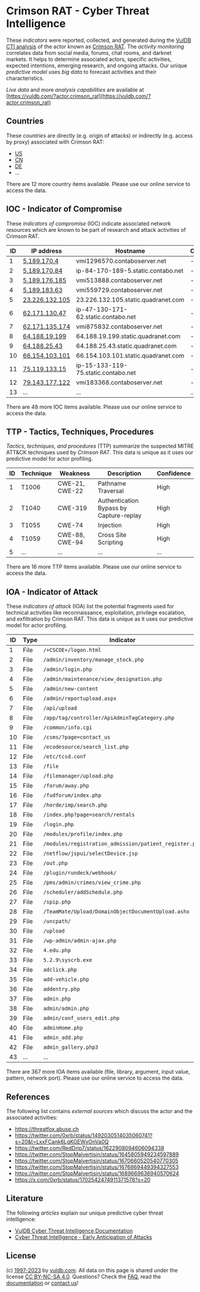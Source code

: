 # Crimson RAT - Cyber Threat Intelligence

These _indicators_ were reported, collected, and generated during the [VulDB CTI analysis](https://vuldb.com/?kb.cti) of the actor known as [Crimson RAT](https://vuldb.com/?actor.crimson_rat). The _activity monitoring_ correlates data from social media, forums, chat rooms, and darknet markets. It helps to determine associated actors, specific activities, expected intentions, emerging research, and ongoing attacks. Our unique _predictive model_ uses _big data_ to forecast activities and their characteristics.

_Live data_ and more _analysis capabilities_ are available at [https://vuldb.com/?actor.crimson_rat](https://vuldb.com/?actor.crimson_rat)

## Countries

These _countries_ are directly (e.g. origin of attacks) or indirectly (e.g. access by proxy) associated with Crimson RAT:

* [US](https://vuldb.com/?country.us)
* [CN](https://vuldb.com/?country.cn)
* [DE](https://vuldb.com/?country.de)
* ...

There are 12 more country items available. Please use our online service to access the data.

## IOC - Indicator of Compromise

These _indicators of compromise_ (IOC) indicate associated network resources which are known to be part of research and attack activities of Crimson RAT.

ID | IP address | Hostname | Campaign | Confidence
-- | ---------- | -------- | -------- | ----------
1 | [5.189.170.4](https://vuldb.com/?ip.5.189.170.4) | vmi1296570.contaboserver.net | - | High
2 | [5.189.170.84](https://vuldb.com/?ip.5.189.170.84) | ip-84-170-189-5.static.contabo.net | - | High
3 | [5.189.176.185](https://vuldb.com/?ip.5.189.176.185) | vmi513888.contaboserver.net | - | High
4 | [5.189.183.63](https://vuldb.com/?ip.5.189.183.63) | vmi559729.contaboserver.net | - | High
5 | [23.226.132.105](https://vuldb.com/?ip.23.226.132.105) | 23.226.132.105.static.quadranet.com | - | High
6 | [62.171.130.47](https://vuldb.com/?ip.62.171.130.47) | ip-47-130-171-62.static.contabo.net | - | High
7 | [62.171.135.174](https://vuldb.com/?ip.62.171.135.174) | vmi875832.contaboserver.net | - | High
8 | [64.188.19.199](https://vuldb.com/?ip.64.188.19.199) | 64.188.19.199.static.quadranet.com | - | High
9 | [64.188.25.43](https://vuldb.com/?ip.64.188.25.43) | 64.188.25.43.static.quadranet.com | - | High
10 | [66.154.103.101](https://vuldb.com/?ip.66.154.103.101) | 66.154.103.101.static.quadranet.com | - | High
11 | [75.119.133.15](https://vuldb.com/?ip.75.119.133.15) | ip-15-133-119-75.static.contabo.net | - | High
12 | [79.143.177.122](https://vuldb.com/?ip.79.143.177.122) | vmi183368.contaboserver.net | - | High
13 | ... | ... | ... | ...

There are 48 more IOC items available. Please use our online service to access the data.

## TTP - Tactics, Techniques, Procedures

_Tactics, techniques, and procedures_ (TTP) summarize the suspected MITRE ATT&CK techniques used by _Crimson RAT_. This data is unique as it uses our predictive model for actor profiling.

ID | Technique | Weakness | Description | Confidence
-- | --------- | -------- | ----------- | ----------
1 | T1006 | CWE-21, CWE-22 | Pathname Traversal | High
2 | T1040 | CWE-319 | Authentication Bypass by Capture-replay | High
3 | T1055 | CWE-74 | Injection | High
4 | T1059 | CWE-88, CWE-94 | Cross Site Scripting | High
5 | ... | ... | ... | ...

There are 16 more TTP items available. Please use our online service to access the data.

## IOA - Indicator of Attack

These _indicators of attack_ (IOA) list the potential fragments used for technical activities like reconnaissance, exploitation, privilege escalation, and exfiltration by Crimson RAT. This data is unique as it uses our predictive model for actor profiling.

ID | Type | Indicator | Confidence
-- | ---- | --------- | ----------
1 | File | `/+CSCOE+/logon.html` | High
2 | File | `/admin/inventory/manage_stock.php` | High
3 | File | `/admin/login.php` | High
4 | File | `/admin/maintenance/view_designation.php` | High
5 | File | `/admin/new-content` | High
6 | File | `/admin/reportupload.aspx` | High
7 | File | `/api/upload` | Medium
8 | File | `/app/tag/controller/ApiAdminTagCategory.php` | High
9 | File | `/common/info.cgi` | High
10 | File | `/csms/?page=contact_us` | High
11 | File | `/ecodesource/search_list.php` | High
12 | File | `/etc/tcsd.conf` | High
13 | File | `/file` | Low
14 | File | `/filemanager/upload.php` | High
15 | File | `/forum/away.php` | High
16 | File | `/fudforum/index.php` | High
17 | File | `/horde/imp/search.php` | High
18 | File | `/index.php?page=search/rentals` | High
19 | File | `/login.php` | Medium
20 | File | `/modules/profile/index.php` | High
21 | File | `/modules/registration_admission/patient_register.php` | High
22 | File | `/netflow/jspui/selectDevice.jsp` | High
23 | File | `/out.php` | Medium
24 | File | `/plugin/rundeck/webhook/` | High
25 | File | `/pms/admin/crimes/view_crime.php` | High
26 | File | `/scheduler/addSchedule.php` | High
27 | File | `/spip.php` | Medium
28 | File | `/TeamMate/Upload/DomainObjectDocumentUpload.ashx` | High
29 | File | `/uncpath/` | Medium
30 | File | `/upload` | Low
31 | File | `/wp-admin/admin-ajax.php` | High
32 | File | `4.edu.php` | Medium
33 | File | `5.2.9\syscrb.exe` | High
34 | File | `adclick.php` | Medium
35 | File | `add-vehicle.php` | High
36 | File | `addentry.php` | Medium
37 | File | `admin.php` | Medium
38 | File | `admin/admin.php` | High
39 | File | `admin/conf_users_edit.php` | High
40 | File | `adminHome.php` | High
41 | File | `admin_add.php` | High
42 | File | `admin_gallery.php3` | High
43 | ... | ... | ...

There are 367 more IOA items available (file, library, argument, input value, pattern, network port). Please use our online service to access the data.

## References

The following list contains _external sources_ which discuss the actor and the associated activities:

* https://threatfox.abuse.ch
* https://twitter.com/0xrb/status/1492030514035060741?s=20&t=LxxFCank6LgKGEWxOnVa0Q
* https://twitter.com/RedDrip7/status/1622908094606094338
* https://twitter.com/StopMalvertisin/status/1645805949234597889
* https://twitter.com/StopMalvertisin/status/1670660520540770305
* https://twitter.com/StopMalvertisin/status/1676869449394327553
* https://twitter.com/StopMalvertisin/status/1689669636940570624
* https://x.com/0xrb/status/1702542474911371578?s=20

## Literature

The following _articles_ explain our unique predictive cyber threat intelligence:

* [VulDB Cyber Threat Intelligence Documentation](https://vuldb.com/?kb.cti)
* [Cyber Threat Intelligence - Early Anticipation of Attacks](https://www.scip.ch/en/?labs.20201022)

## License

(c) [1997-2023](https://vuldb.com/?kb.changelog) by [vuldb.com](https://vuldb.com/?kb.about). All data on this page is shared under the license [CC BY-NC-SA 4.0](https://creativecommons.org/licenses/by-nc-sa/4.0/). Questions? Check the [FAQ](https://vuldb.com/?kb.faq), read the [documentation](https://vuldb.com/?kb) or [contact us](https://vuldb.com/?contact)!
